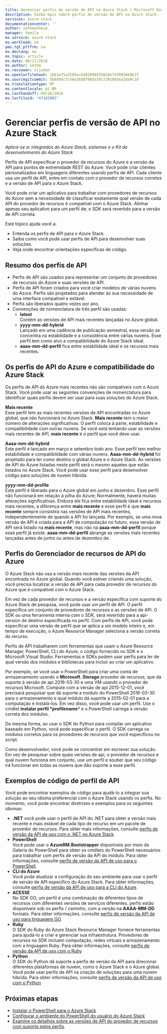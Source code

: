 ```yaml
---
title: Gerenciar perfis de versão de API no Azure Stack | Microsoft Docs
description: Saiba mais sobre perfis de versão de API no Azure Stack.
services: azure-stack
documentationcenter: ''
author: sethmanheim
manager: femila
ms.service: azure-stack
ms.workload: na
pms.tgt_pltfrm: na
ms.devlang: na
ms.topic: article
ms.date: 09/17/2018
ms.author: sethm
ms.reviewer: sijuman
ms.openlocfilehash: 1b63a75a2505ecbd82896932018ef4f0936b9b37
ms.sourcegitcommit: 5b8d9dc7c50a26d8f085a10c7281683ea2da9c10
ms.translationtype: MT
ms.contentlocale: pt-BR
ms.lasthandoff: 09/26/2018
ms.locfileid: "47182885"
---
```

# <a name="manage-api-version-profiles-in-azure-stack"></a>Gerenciar perfis de versão de API no Azure Stack

*Aplica-se a: integrados do Azure Stack, sistemas e o Kit de desenvolvimento do Azure Stack*

Perfis de API especificar o provedor de recursos do Azure e a versão da API para pontos de extremidade REST do Azure. Você pode criar clientes personalizados em linguagens diferentes usando perfis de API. Cada cliente usa um perfil de API, entre em contato com o provedor de recursos corretos e a versão de API para o Azure Stack.

Você pode criar um aplicativo para trabalhar com provedores de recursos do Azure sem a necessidade de classificar exatamente qual versão de cada API do provedor de recursos é compatível com o Azure Stack. Alinhar apenas seu aplicativo para um perfil de; o SDK será revertido para a versão de API correta.

Este tópico ajuda você a:

 - Entenda os perfis de API para o Azure Stack.
 - Saiba como você pode usar perfis de API para desenvolver suas soluções.
 - Veja onde encontrar orientações específicas de código.

## <a name="summary-of-api-profiles"></a>Resumo dos perfis de API

- Perfis de API são usados para representar um conjunto de provedores de recursos do Azure e suas versões de API.
- Perfis de API foram criados para você criar modelos de várias nuvens do Azure. Perfis são projetados para atender às sua necessidade de uma interface compatível e estável.
- Perfis são liberados quatro vezes por ano.
- Convenções de nomenclatura de três perfil são usadas:
    - **latest**  
        Contém as versões de API mais recentes lançadas no Azure global.
    - **yyyy-mm-dd-hybrid**  
    Lançado em uma cadência de publicação semestral, essa versão se concentra na estabilidade e a consistência entre várias nuvens. Esse perfil tem como alvo a compatibilidade do Azure Stack ideal.
    - **aaaa-mm-dd-perfil** fica entre estabilidade ideal e os recursos mais recentes.

## <a name="azure-api-profiles-and-azure-stack-compatibility"></a>Os perfis de API do Azure e compatibilidade do Azure Stack

Os perfis de API do Azure mais recentes não são compatíveis com o Azure Stack. Você pode usar as seguintes convenções de nomenclatura para identificar quais perfis devem ser usar para suas soluções do Azure Stack.

**Mais recente**  
Esse perfil tem as mais recentes versões de API encontradas no Azure global, que não funcionará no Azure Stack. **Mais recente** tem o maior número de alterações significativas. O perfil coloca à parte, estabilidade e compatibilidade com outras nuvens. Se você está tentando usar as versões mais recentes de API, **mais recente** é o perfil que você deve usar.

**Aaaa-mm-dd-hybrid**  
Este perfil é lançado em março e setembro todo ano. Esse perfil tem melhor estabilidade e compatibilidade com várias nuvens. **Aaaa-mm-dd-hybrid** foi projetado para ter como destino o global Azure e o Azure Stack. As versões de API do Azure listadas neste perfil será o mesmo aqueles que estão listados no Azure Stack. Você pode usar esse perfil para desenvolver código para soluções de nuvem híbrida.

**yyyy-mm-dd-profile**  
Este perfil é liberado para o Azure global em junho e dezembro. Esse perfil não funcionará em relação à pilha do Azure; Normalmente, haverá muitas alterações significativas. Embora ele fica entre estabilidade ideal e recursos mais recentes, a diferença entre **mais recente** e esse perfil é que **mais recente** sempre consistirá nas versões de API mais recentes, independentemente de quando a API foi lançada. Por exemplo, se uma nova versão de API é criada para a API de computação no futuro, essa versão de API será listado na **mais recente**, mas não na **aaaa-mm-dd-perfil** porque esse perfil já existe.  **aaaa-mm-dd-perfil** abrange as versões mais recentes lançadas antes de junho ou antes de dezembro de.

## <a name="azure-resource-manager-api-profiles"></a>Perfis do Gerenciador de recursos de API do Azure

O Azure Stack não usa a versão mais recente das versões da API encontrada no Azure global. Quando você estiver criando uma solução, você precisa localizar a versão de API para cada provedor de recursos do Azure que é compatível com o Azure Stack.

Em vez de cada provedor de recursos e a versão específica com suporte do Azure Stack de pesquisa, você pode usar um perfil de API. O perfil especifica um conjunto de provedores de recursos e as versões de API. O SDK ou uma ferramenta interna com o SDK, será revertido para a api-version de destino especificada no perfil. Com perfis de API, você pode especificar uma versão de perfil que se aplica a um modelo inteiro e, em tempo de execução, o Azure Resource Manager seleciona a versão correta do recurso.

Perfis de API trabalharem com ferramentas que usam o Azure Resource Manager, PowerShell, CLI do Azure, o código fornecido no SDK e o Microsoft Visual Studio. Ferramentas e SDKs podem usar perfis para ler de qual versão dos módulos e bibliotecas para incluir ao criar um aplicativo.

Por exemplo, se você usar o PowerShell para criar uma conta de armazenamento usando o **Microsoft. Storage** provedor de recursos, que dá suporte à versão de api 2016-03-30 e uma VM usando o provedor de recursos Microsoft. Compute com a versão de api 2015-12-01, você precisará pesquisar que dá suporte a módulo do PowerShell 2016-03-30 para o armazenamento e qual módulo dá suporte a 2015-02-01 para a computação e instalá-los. Em vez disso, você pode usar um perfil. Use o cmdlet **instalar perfil \*profilename**\* e o PowerShell carrega a versão correta dos módulos.

Da mesma forma, ao usar o SDK do Python para compilar um aplicativo baseado em Python, você pode especificar o perfil. O SDK carrega os módulos corretos para os provedores de recursos que você especificou no script.

Como desenvolvedor, você pode se concentrar em escrever sua solução. Em vez de pesquisar sobre quais versões de api, o provedor de recursos e qual nuvem funciona em conjunto, use um perfil e souber que seu código irá funcionar em todas as nuvens que dão suporte a esse perfil.

## <a name="api-profile-code-samples"></a>Exemplos de código de perfil de API

Você pode encontrar exemplos de código para ajudá-lo a integrar sua solução ao seu idioma preferencial com o Azure Stack usando os perfis. No momento, você pode encontrar diretrizes e exemplos para os seguintes idiomas:

- **.NET** você pode usar o perfil de API do .NET para obter a versão mais recente e mais estável de cada tipo de recurso em um pacote de provedor de recursos. Para obter mais informações, consulte [perfis de versão da API de uso com o .NET no Azure Stack](azure-stack-version-profiles-net.md).
- **PowerShell**  
Você pode usar o **AzureRM.Bootstrapper** disponíveis por meio da Galeria do PowerShell para obter os cmdlets do PowerShell necessários para trabalhar com perfis de versão da API do módulo. Para obter informações, consulte [perfis de versão da API de uso para o PowerShell](azure-stack-version-profiles-powershell.md).
- **CLI do Azure**  
Você pode atualizar a configuração do seu ambiente para usar o perfil de versão de API específico do Azure Stack. Para obter informações, consulte [perfis de versão da API de uso para a CLI do Azure](azure-stack-version-profiles-azurecli2.md).
- **ACESSE**  
No SDK GO, um perfil é uma combinação de diferentes tipos de recursos com diferentes versões de serviços diferentes. perfis estão disponíveis sob os perfis / caminho, com a versão na **AAAA-MM-DD** formato. Para obter informações, consulte [perfis de versão da API de uso para linguagem GO](azure-stack-version-profiles-go.md).
- **Ruby**  
O SDK do Ruby do Azure Stack Resource Manager fornece ferramentas para ajudá-lo a criar e gerenciar sua infraestrutura. Provedores de recursos no SDK incluem computação, redes virtuais e armazenamento com a linguagem Ruby. Para obter informações, consulte [perfis de versão da API de uso com o Ruby](azure-stack-version-profiles-ruby.md)
- **Python**  
O SDK do Python dá suporte a perfis de versão da API para direcionar diferentes plataformas de nuvem, como o Azure Stack e o Azure global. Você pode usar perfis de API na criação de soluções para uma nuvem híbrida. Para obter informações, consulte [perfis de versão da API de uso com o Python](azure-stack-version-profiles-python.md)

## <a name="next-steps"></a>Próximas etapas

* [Instalar o PowerShell para o Azure Stack](azure-stack-powershell-install.md)
* [Configurar o ambiente do PowerShell do usuário do Azure Stack](azure-stack-powershell-configure-user.md)
* [Examine os detalhes sobre as versões de API do provedor de recursos com suporte pelos perfis](azure-stack-profiles-azure-resource-manager-versions.md).
